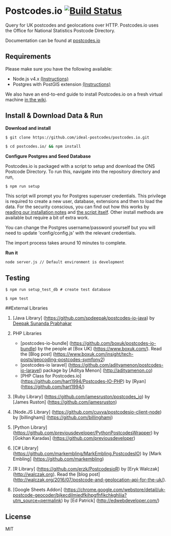 # Postcodes.io [![Build Status](https://travis-ci.org/ideal-postcodes/postcodes.io.png)](https://travis-ci.org/ideal-postcodes/postcodes.io)

Query for UK postcodes and geolocations over HTTP. Postcodes.io uses the Office for National Statistics Postcode Directory.

Documentation can be found at [postcodes.io](http://postcodes.io)

## Requirements

Please make sure you have the following available:

- Node.js v4.x [(Instructions)](http://nodejs.org/)
- Postgres with PostGIS extension [(Instructions)](http://postgis.net/install)

We also have an end-to-end guide to install Postcodes.io on a fresh virtual machine [in the wiki](https://github.com/ideal-postcodes/postcodes.io/wiki/Installing-Postcodes.io).

## Install & Download Data & Run

**Download and install**

```bash
$ git clone https://github.com/ideal-postcodes/postcodes.io.git

$ cd postcodes.io/ && npm install
```

**Configure Postgres and Seed Database**

Postcodes.io is packaged with a script to setup and download the ONS Postcode Directory. To run this, navigate into the repository directory and run,

```
$ npm run setup
```

This script will prompt you for Postgres superuser credentials. This privilege is required to create a new user, database, extensions and then to load the data. For the security conscious, you can find out how this works by [reading our installation notes](http://postcodes.io/docs#Install-notes) and [the script itself](/bin/setup.sh). Other install methods are available but require a bit of extra work.

You can change the Postgres username/password yourself but you will need to update 'config/config.js' with the relevant credentials.

The import process takes around 10 minutes to complete.

**Run it**

```
node server.js // Default environment is development
```

## Testing

```
$ npm run setup_test_db # create test database

$ npm test
```

##External Libraries

1. [Java Library] (https://github.com/spdeepak/postcodes-io-java) by [Deepak Sunanda Prabhakar](https://github.com/spdeepak) 

2. PHP Libraries
	* [postcodes-io-bundle] (https://github.com/boxuk/postcodes-io-bundle) by the people at [Box UK] (https://www.boxuk.com/). Read the [Blog post] (https://www.boxuk.com/insight/tech-posts/geocoding-postcodes-symfony2)<br/>
	* [postcodes-io laravel] (https://github.com/adityamenon/postcodes-io-laravel) package by [Aditya Menon] (http://adityamenon.co)<br/>
	* [PHP Class for Postcodes.io] (https://github.com/hart1994/Postcodes-IO-PHP) by [Ryan] (https://github.com/hart1994/)<br/>

3. [Ruby Library] (https://github.com/jamesruston/postcodes_io) by [James Ruston] (https://github.com/jamesruston)

4. [Node.JS Library] (https://github.com/cuvva/postcodesio-client-node) by [billinghamj] (https://github.com/billinghamj) 

5. [Python Library] (https://github.com/previousdeveloper/PythonPostcodesWrapper) by [Gokhan Karadas] (https://github.com/previousdeveloper)

6. [C# Library] (https://github.com/markembling/MarkEmbling.PostcodesIO) by [Mark Embling] (https://github.com/markembling)

7. [R Library] (https://github.com/erzk/PostcodesioR) by [Eryk Walczak] (http://walczak.org). Read the [blog post] (http://walczak.org/2016/07/postcode-and-geolocation-api-for-the-uk/).

8. [Google Sheets Addon] (https://chrome.google.com/webstore/detail/uk-postcode-geocoder/bjkecdilmiedfkihpgfhfikchkghliia?utm_source=permalink) by [Ed Patrick] (http://edwebdeveloper.com/)

## License 

MIT
